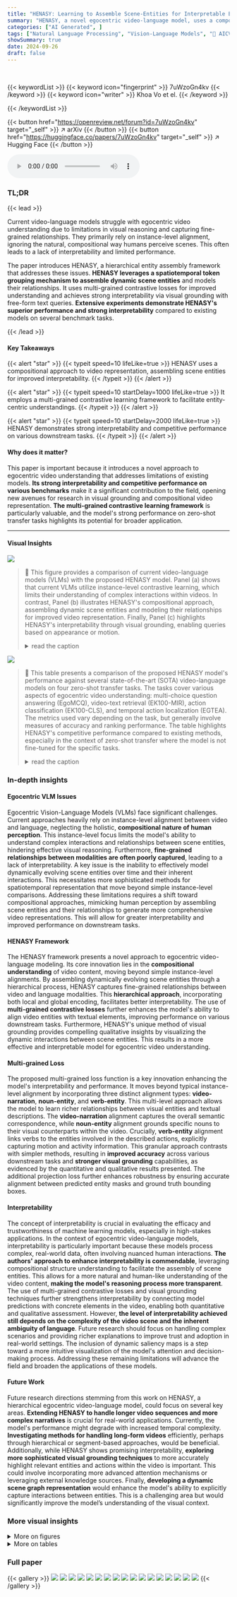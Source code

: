 ```yaml
---
title: "HENASY: Learning to Assemble Scene-Entities for Interpretable Egocentric Video-Language Model"
summary: "HENASY, a novel egocentric video-language model, uses a compositional approach to assemble scene entities for improved interpretability and performance."
categories: ["AI Generated", ]
tags: ["Natural Language Processing", "Vision-Language Models", "🏢 AICV Lab, University of Arkansas",]
showSummary: true
date: 2024-09-26
draft: false
---
```


<br>

{{< keywordList >}}
{{< keyword icon="fingerprint" >}} 7uWzoGn4kv {{< /keyword >}}
{{< keyword icon="writer" >}} Khoa Vo et el. {{< /keyword >}}
 
{{< /keywordList >}}

{{< button href="https://openreview.net/forum?id=7uWzoGn4kv" target="_self" >}}
↗ arXiv
{{< /button >}}
{{< button href="https://huggingface.co/papers/7uWzoGn4kv" target="_self" >}}
↗ Hugging Face
{{< /button >}}



<audio controls>
    <source src="https://ai-paper-reviewer.com/7uWzoGn4kv/podcast.wav" type="audio/wav">
    Your browser does not support the audio element.
</audio>


### TL;DR


{{< lead >}}

Current video-language models struggle with egocentric video understanding due to limitations in visual reasoning and capturing fine-grained relationships.  They primarily rely on instance-level alignment, ignoring the natural, compositional way humans perceive scenes. This often leads to a lack of interpretability and limited performance.

The paper introduces HENASY, a hierarchical entity assembly framework that addresses these issues.  **HENASY leverages a spatiotemporal token grouping mechanism to assemble dynamic scene entities** and models their relationships. It uses multi-grained contrastive losses for improved understanding and achieves strong interpretability via visual grounding with free-form text queries.  **Extensive experiments demonstrate HENASY's superior performance and strong interpretability** compared to existing models on several benchmark tasks.

{{< /lead >}}


#### Key Takeaways

{{< alert "star" >}}
{{< typeit speed=10 lifeLike=true >}} HENASY uses a compositional approach to video representation, assembling scene entities for improved interpretability. {{< /typeit >}}
{{< /alert >}}

{{< alert "star" >}}
{{< typeit speed=10 startDelay=1000 lifeLike=true >}} It employs a multi-grained contrastive learning framework to facilitate entity-centric understandings. {{< /typeit >}}
{{< /alert >}}

{{< alert "star" >}}
{{< typeit speed=10 startDelay=2000 lifeLike=true >}} HENASY demonstrates strong interpretability and competitive performance on various downstream tasks. {{< /typeit >}}
{{< /alert >}}

#### Why does it matter?
This paper is important because it introduces a novel approach to egocentric video understanding that addresses limitations of existing models.  **Its strong interpretability and competitive performance on various benchmarks** make it a significant contribution to the field, opening new avenues for research in visual grounding and compositional video representation. **The multi-grained contrastive learning framework** is particularly valuable, and the model's strong performance on zero-shot transfer tasks highlights its potential for broader application. 

------
#### Visual Insights



![](https://ai-paper-reviewer.com/7uWzoGn4kv/figures_1_1.jpg)

> 🔼 This figure provides a comparison of current video-language models (VLMs) with the proposed HENASY model.  Panel (a) shows that current VLMs utilize instance-level contrastive learning, which limits their understanding of complex interactions within videos.  In contrast, Panel (b) illustrates HENASY's compositional approach, assembling dynamic scene entities and modeling their relationships for improved video representation.  Finally, Panel (c) highlights HENASY's interpretability through visual grounding, enabling queries based on appearance or motion.
> <details>
> <summary>read the caption</summary>
> Figure 1: Problem Overview. (a) Current VLMs [5] rely on instance-level contrastive learning between video & narration. HelpingHands [4] implicitly induces object occurrence information into video features at final layer of video encoder. (b) Our proposed (HENASY) aims to assemble dynamic entities from video patches via local entity encoder, while entity-aware decoder captures interactions between entities and global context to form comprehensive video. HENASY is trained with suite of multi-grained contrastive alignments to enforce visual representations entity-level upto video-level. (c) By such compositional approach, HENASY is the first VLM that shows strong interpretability via visual grounding with both appearance/motion query types.
> </details>





![](https://ai-paper-reviewer.com/7uWzoGn4kv/tables_7_1.jpg)

> 🔼 This table presents a comparison of the proposed HENASY model's performance against several state-of-the-art (SOTA) video-language models on four zero-shot transfer tasks.  The tasks cover various aspects of egocentric video understanding: multi-choice question answering (EgoMCQ), video-text retrieval (EK100-MIR), action classification (EK100-CLS), and temporal action localization (EGTEA).  The metrics used vary depending on the task, but generally involve measures of accuracy and ranking performance.  The table highlights HENASY's competitive performance compared to existing methods, especially in the context of zero-shot transfer where the model is not fine-tuned for the specific tasks.
> <details>
> <summary>read the caption</summary>
> Table 1: Comparison on the zero-shot transfer over EgoMCQ, EK100-MIR, EK100-CLS, and EGTEA. HelpingHands* refers to our re-produced results with TSF-B backbone using provided source code [4].
> </details>





### In-depth insights


#### Egocentric VLM Issues
Egocentric Vision-Language Models (VLMs) face significant challenges.  Current approaches heavily rely on instance-level alignment between video and language, neglecting the holistic, **compositional nature of human perception**. This instance-level focus limits the model's ability to understand complex interactions and relationships between scene entities, hindering effective visual reasoning.  Furthermore, **fine-grained relationships between modalities are often poorly captured**, leading to a lack of interpretability.  A key issue is the inability to effectively model dynamically evolving scene entities over time and their inherent interactions.  This necessitates more sophisticated methods for spatiotemporal representation that move beyond simple instance-level comparisons.  Addressing these limitations requires a shift toward compositional approaches, mimicking human perception by assembling scene entities and their relationships to generate more comprehensive video representations.  This will allow for greater interpretability and improved performance on downstream tasks.

#### HENASY Framework
The HENASY framework presents a novel approach to egocentric video-language modeling.  Its core innovation lies in the **compositional understanding** of video content, moving beyond simple instance-level alignments.  By assembling dynamically evolving scene entities through a hierarchical process, HENASY captures fine-grained relationships between video and language modalities.  This **hierarchical approach**, incorporating both local and global encoding, facilitates better interpretability. The use of **multi-grained contrastive losses** further enhances the model's ability to align video entities with textual elements, improving performance on various downstream tasks.  Furthermore, HENASY's unique method of visual grounding provides compelling qualitative insights by visualizing the dynamic interactions between scene entities.  This results in a more effective and interpretable model for egocentric video understanding.

#### Multi-grained Loss
The proposed multi-grained loss function is a key innovation enhancing the model's interpretability and performance.  It moves beyond typical instance-level alignment by incorporating three distinct alignment types: **video-narration**, **noun-entity**, and **verb-entity**. This multi-level approach allows the model to learn richer relationships between visual entities and textual descriptions.  The **video-narration** alignment captures the overall semantic correspondence, while **noun-entity** alignment grounds specific nouns to their visual counterparts within the video.  Crucially, **verb-entity** alignment links verbs to the entities involved in the described actions, explicitly capturing motion and activity information.  This granular approach contrasts with simpler methods, resulting in **improved accuracy** across various downstream tasks and **stronger visual grounding** capabilities, as evidenced by the quantitative and qualitative results presented. The additional projection loss further enhances robustness by ensuring accurate alignment between predicted entity masks and ground truth bounding boxes.

#### Interpretability
The concept of interpretability is crucial in evaluating the efficacy and trustworthiness of machine learning models, especially in high-stakes applications.  In the context of egocentric video-language models, interpretability is particularly important because these models process complex, real-world data, often involving nuanced human interactions. **The authors' approach to enhance interpretability is commendable**, leveraging compositional structure understanding to facilitate the assembly of scene entities.  This allows for a more natural and human-like understanding of the video content, **making the model's reasoning process more transparent**. The use of multi-grained contrastive losses and visual grounding techniques further strengthens interpretability by connecting model predictions with concrete elements in the video, enabling both quantitative and qualitative assessment.  However, **the level of interpretability achieved still depends on the complexity of the video scene and the inherent ambiguity of language**. Future research should focus on handling complex scenarios and providing richer explanations to improve trust and adoption in real-world settings. The inclusion of dynamic saliency maps is a step toward a more intuitive visualization of the model's attention and decision-making process.  Addressing these remaining limitations will advance the field and broaden the applications of these models.

#### Future Work
Future research directions stemming from this work on HENASY, a hierarchical egocentric video-language model, could focus on several key areas.  **Extending HENASY to handle longer video sequences and more complex narratives** is crucial for real-world applications.  Currently, the model's performance might degrade with increased temporal complexity.  **Investigating methods for handling long-form videos** efficiently, perhaps through hierarchical or segment-based approaches, would be beneficial. Additionally, while HENASY shows promising interpretability, **exploring more sophisticated visual grounding techniques** to more accurately highlight relevant entities and actions within the video is important. This could involve incorporating more advanced attention mechanisms or leveraging external knowledge sources.  Finally, **developing a dynamic scene graph representation** would enhance the model's ability to explicitly capture interactions between entities.  This is a challenging area but would significantly improve the model’s understanding of the visual context.


### More visual insights

<details>
<summary>More on figures
</summary>


![](https://ai-paper-reviewer.com/7uWzoGn4kv/figures_4_1.jpg)

> 🔼 This figure illustrates the architecture of the HENASY model, which uses a dual-encoder architecture with a compositional approach to video understanding. The left side shows how the local entity encoder assembles dynamic scene entities from video patches, and the global encoder provides contextual information. These are combined in the entity-aware decoder to create an interpretable video representation. The right side highlights the model's use of multi-grained contrastive learning to ensure both entity-level and video-level representations are well-learned.
> <details>
> <summary>read the caption</summary>
> Figure 2: Overview of the HENASY framework for video-language modeling. Left: HENASY features a dual-encoder architecture with a compositional video understanding approach. The local entity encoder assembles dynamic scene entities from video patches, while the global encoder provides contextual features. These are combined in the entity-aware decoder to create an interpretable video representation. Right: HENASY is supported by a suite of multi-grained contrastive learning to enforce both entity-level and video-level representations.
> </details>



![](https://ai-paper-reviewer.com/7uWzoGn4kv/figures_5_1.jpg)

> 🔼 The entity-aware decoder takes entity-level features from the local entity encoder and video patch embeddings as input. It refines the interactions between entities and video patches through a series of cross-attention and self-attention blocks, followed by an MLP layer to produce the final entity-aware video embedding. The decoder aims to enrich the entity-centric video representation.
> <details>
> <summary>read the caption</summary>
> Figure 3: Illustration of entity-aware decoder.
> </details>



![](https://ai-paper-reviewer.com/7uWzoGn4kv/figures_8_1.jpg)

> 🔼 This figure presents a qualitative comparison of the proposed HENASY model and the HelpingHands model in terms of their visual grounding capabilities.  The comparison focuses on two examples, each showing the model's ability to generate visual saliency maps that highlight the relevant entities mentioned in a textual narration. The left example uses a noun phrase as the query, showing both methods' ability to localize the object in the scene, but highlighting HENASY's ability to better match the ground truth mask. The right example uses a verb phrase as the query, showcasing HENASY's advantage in handling actions and dynamic events that HelpingHands fails to represent correctly. Overall, the figure demonstrates HENASY's improved visual grounding quality and its capacity for nuanced interpretation of video content.
> <details>
> <summary>read the caption</summary>
> Figure 4: Vision-Language Grounding. Qualitative comparisons with HelpingHands [4] on EgoCLIP [3]. Left: comparison with a noun query obtained from narration and the pseudo-groundtruth boxes detected by [33] for reference. Right: verb phrase in the narration is used for comparison, as verb phrase cannot be captured by [33], we do not include pseudo boxes.
> </details>



</details>




<details>
<summary>More on tables
</summary>


![](https://ai-paper-reviewer.com/7uWzoGn4kv/tables_7_2.jpg)
> 🔼 This table compares the performance of different methods on two egocentric video tasks: EgoNLQ (episodic memory task involving free-form text queries) and EgoMQ (episodic memory task that involves identifying and categorizing action instances). The metrics used for evaluation are mIoU (mean Intersection over Union) at thresholds of 0.3 and 0.5 for EgoNLQ and Recall@K (R1@0.5, R5@0.5) and mAP for EgoMQ.  The results show that the proposed method ('Ours') achieves state-of-the-art performance on these benchmarks, surpassing previous approaches such as SlowFast, EgoVLP, LaViLa, and HelpingHands.
> <details>
> <summary>read the caption</summary>
> Table 2: Comparison on the visual & textual representation over EgoNLQ and EgoMQ. Grey indicates result we obtained using provided pre-trained checkpoint that.
> </details>

![](https://ai-paper-reviewer.com/7uWzoGn4kv/tables_8_1.jpg)
> 🔼 This table presents the ablation study results of the HENASY model, focusing on the impact of different loss functions.  It shows the performance of the model on three different benchmark datasets (EgoMCQ, EK100-MIR, EK100-CLS) when trained with various combinations of four loss functions:  Lego (egocentric contrastive loss), LNEC (noun-entity contrastive loss), LVEC (verb-entities contrastive loss), and Lproj (projection loss). Each row represents a different training configuration, indicated by checkmarks (✓) and crosses (✗) to show which losses were included. The results demonstrate the contribution of each loss component to the overall model performance.
> <details>
> <summary>read the caption</summary>
> Table 3: Ablation results on multi-grained losses.
> </details>

![](https://ai-paper-reviewer.com/7uWzoGn4kv/tables_9_1.jpg)
> 🔼 This table presents the ablation study results on the model design of HENASY. It shows the performance of the model on various tasks (EgoMCQ, EK100-MIR, and EK100-CLS) under different model design settings. Specifically, it compares the performance when using average pooling instead of an entity-aware decoder, when using only a self-attention decoder without the entity-aware decoder, and when removing the bootstrapping stage.  The results demonstrate the impact of each component on the overall performance and the effectiveness of the proposed design choices.
> <details>
> <summary>read the caption</summary>
> Table 4: Ablation results on model design.
> </details>

![](https://ai-paper-reviewer.com/7uWzoGn4kv/tables_9_2.jpg)
> 🔼 This table compares the computational complexity and memory costs of HENASY and HelpingHands.  It shows that HENASY has a higher computational cost (GFLOPs) and uses more parameters and GPU memory during both training and inference. However, it achieves a significantly faster inference time (1.02 seconds vs. 2.87 seconds). The difference in inference time is primarily attributed to the different decoder architectures used by the two models; HENASY uses a non-autoregressive decoder while HelpingHands employs an autoregressive decoder, which inherently limits parallelization and increases computation time.
> <details>
> <summary>read the caption</summary>
> Table 5: Comparison on computational complexity and memory cost.
> </details>

![](https://ai-paper-reviewer.com/7uWzoGn4kv/tables_14_1.jpg)
> 🔼 This table compares the performance of the proposed HENASY model and the HelpingHands model on a visual grounding task.  The metric used is mean Intersection over Union (mIoU), which measures the overlap between the predicted segmentation mask and the ground truth mask.  The results show that HENASY significantly outperforms HelpingHands, indicating superior visual grounding capabilities.
> <details>
> <summary>read the caption</summary>
> Table 6: Comparison with HelpingHands on visual grounding task.
> </details>

</details>




### Full paper

{{< gallery >}}
<img src="https://ai-paper-reviewer.com/7uWzoGn4kv/1.png" class="grid-w50 md:grid-w33 xl:grid-w25" />
<img src="https://ai-paper-reviewer.com/7uWzoGn4kv/2.png" class="grid-w50 md:grid-w33 xl:grid-w25" />
<img src="https://ai-paper-reviewer.com/7uWzoGn4kv/3.png" class="grid-w50 md:grid-w33 xl:grid-w25" />
<img src="https://ai-paper-reviewer.com/7uWzoGn4kv/4.png" class="grid-w50 md:grid-w33 xl:grid-w25" />
<img src="https://ai-paper-reviewer.com/7uWzoGn4kv/5.png" class="grid-w50 md:grid-w33 xl:grid-w25" />
<img src="https://ai-paper-reviewer.com/7uWzoGn4kv/6.png" class="grid-w50 md:grid-w33 xl:grid-w25" />
<img src="https://ai-paper-reviewer.com/7uWzoGn4kv/7.png" class="grid-w50 md:grid-w33 xl:grid-w25" />
<img src="https://ai-paper-reviewer.com/7uWzoGn4kv/8.png" class="grid-w50 md:grid-w33 xl:grid-w25" />
<img src="https://ai-paper-reviewer.com/7uWzoGn4kv/9.png" class="grid-w50 md:grid-w33 xl:grid-w25" />
<img src="https://ai-paper-reviewer.com/7uWzoGn4kv/10.png" class="grid-w50 md:grid-w33 xl:grid-w25" />
<img src="https://ai-paper-reviewer.com/7uWzoGn4kv/11.png" class="grid-w50 md:grid-w33 xl:grid-w25" />
<img src="https://ai-paper-reviewer.com/7uWzoGn4kv/12.png" class="grid-w50 md:grid-w33 xl:grid-w25" />
<img src="https://ai-paper-reviewer.com/7uWzoGn4kv/13.png" class="grid-w50 md:grid-w33 xl:grid-w25" />
<img src="https://ai-paper-reviewer.com/7uWzoGn4kv/14.png" class="grid-w50 md:grid-w33 xl:grid-w25" />
<img src="https://ai-paper-reviewer.com/7uWzoGn4kv/15.png" class="grid-w50 md:grid-w33 xl:grid-w25" />
<img src="https://ai-paper-reviewer.com/7uWzoGn4kv/16.png" class="grid-w50 md:grid-w33 xl:grid-w25" />
<img src="https://ai-paper-reviewer.com/7uWzoGn4kv/17.png" class="grid-w50 md:grid-w33 xl:grid-w25" />
{{< /gallery >}}